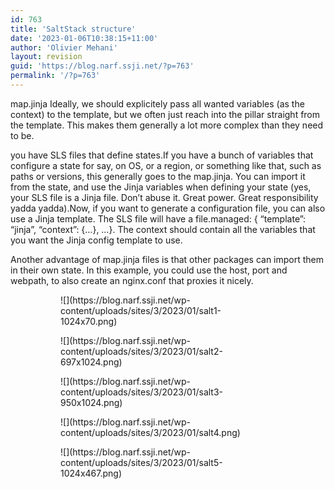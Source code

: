 ```yaml
---
id: 763
title: 'SaltStack structure'
date: '2023-01-06T10:38:15+11:00'
author: 'Olivier Mehani'
layout: revision
guid: 'https://blog.narf.ssji.net/?p=763'
permalink: '/?p=763'
---
```


map.jinja Ideally, we should explicitely pass all wanted variables (as the context) to the template, but we often just reach into the pillar straight from the template. This makes them generally a lot more complex than they need to be.  
  
 you have SLS files that define states.If you have a bunch of variables that configure a state for say, on OS, or a region, or something like that, such as paths or versions, this generally goes to the map.jinja. You can import it from the state, and use the Jinja variables when defining your state (yes, your SLS file is a Jinja file. Don’t abuse it. Great power. Great responsibility yadda yadda).Now, if you want to generate a configuration file, you can also use a Jinja template. The SLS file will have a file.managed: { “template”: “jinja”, “context”: {…}, …}. The context should contain all the variables that you want the Jinja config template to use.  
  
Another advantage of map.jinja files is that other packages can import them in their own state. In this example, you could use the host, port and webpath, to also create an nginx.conf that proxies it nicely.

<figure class="wp-block-gallery has-nested-images columns-default is-cropped wp-block-gallery-19 is-layout-flex wp-block-gallery-is-layout-flex"><figure class="wp-block-image size-large">![](https://blog.narf.ssji.net/wp-content/uploads/sites/3/2023/01/salt1-1024x70.png)</figure><figure class="wp-block-image size-large">![](https://blog.narf.ssji.net/wp-content/uploads/sites/3/2023/01/salt2-697x1024.png)</figure><figure class="wp-block-image size-large">![](https://blog.narf.ssji.net/wp-content/uploads/sites/3/2023/01/salt3-950x1024.png)</figure><figure class="wp-block-image size-large">![](https://blog.narf.ssji.net/wp-content/uploads/sites/3/2023/01/salt4.png)</figure><figure class="wp-block-image size-large">![](https://blog.narf.ssji.net/wp-content/uploads/sites/3/2023/01/salt5-1024x467.png)</figure></figure>